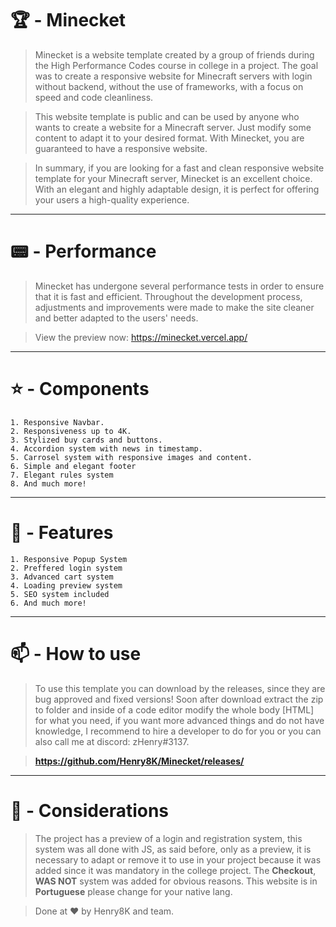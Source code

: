 # 🏆 - Minecket

> Minecket is a website template created by a group of friends during the High Performance Codes course in college in a project. The goal was to create a responsive website for Minecraft servers with login without backend, without the use of frameworks, with a focus on speed and code cleanliness.

> This website template is public and can be used by anyone who wants to create a website for a Minecraft server. Just modify some content to adapt it to your desired format. With Minecket, you are guaranteed to have a responsive website.

> In summary, if you are looking for a fast and clean responsive website template for your Minecraft server, Minecket is an excellent choice. With an elegant and highly adaptable design, it is perfect for offering your users a high-quality experience.

---

# 📟 - Performance

> Minecket has undergone several performance tests in order to ensure that it is fast and efficient. Throughout the development process, adjustments and improvements were made to make the site cleaner and better adapted to the users' needs.

> View the preview now: https://minecket.vercel.app/
---

# ⭐ - Components

```
1. Responsive Navbar.
2. Responsiveness up to 4K.
3. Stylized buy cards and buttons.
4. Accordion system with news in timestamp.
5. Carrosel system with responsive images and content.
6. Simple and elegant footer
7. Elegant rules system
8. And much more!
```

---

# 🔔 - Features

```
1. Responsive Popup System
2. Preffered login system
3. Advanced cart system
4. Loading preview system
5. SEO system included
6. And much more!
```
---

# 📫 - How to use

> To use this template you can download by the releases, since they are bug approved and fixed versions! Soon after download extract the zip to folder and inside of a code editor modify the whole body [HTML] for what you need, if you want more advanced things and do not have knowledge, I recommend to hire a developer to do for you or you can also call me at discord: zHenry#3137.

> **https://github.com/Henry8K/Minecket/releases/**

---

# 🎯 - Considerations

> The project has a preview of a login and registration system, this system was all done with JS, as said before, only as a preview, it is necessary to adapt or remove it to use in your project because it was added since it was mandatory in the college project. The **Checkout**, **WAS NOT** system was added for obvious reasons. This website is in **Portuguese** please change for your native lang.

> Done at ♥️ by Henry8K and team.
